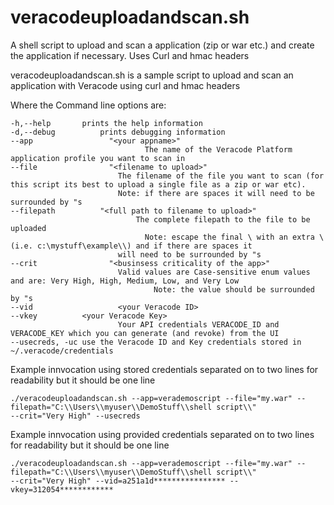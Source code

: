 # veracodeuploadandscan.sh
A shell script to upload and scan a application (zip or war etc.) and create the application if necessary.  Uses Curl and hmac headers

veracodeuploadandscan.sh is a sample script to upload and scan an application with Veracode using curl and hmac headers
        
Where the Command line options are:

    -h,--help       prints the help information
    -d,--debug			prints debugging information
    --app 				  "<your appname>"
     						      The name of the Veracode Platform application profile you want to scan in
    --file				  "<filename to upload>"
           				    The filename of the file you want to scan (for this script its best to upload a single file as a zip or war etc).
           				    Note: if there are spaces it will need to be surrounded by "s
    --filepath			"<full path to filename to upload>"
    	    				    The complete filepath to the file to be uploaded 
    						      Note: escape the final \ with an extra \ (i.e. c:\mystuff\example\\) and if there are spaces it 
                            will need to be surrounded by "s
    --crit				  "<businsess criticality of the app>"
           				    Valid values are Case-sensitive enum values and are: Very High, High, Medium, Low, and Very Low
							        Note: the value should be surrounded by "s
    --vid				    <your Veracode ID>
    --vkey         	<your Veracode Key>
           				    Your API credentials VERACODE_ID and VERACODE_KEY which you can generate (and revoke) from the UI
    --usecreds, -uc	use the Veracode ID and Key credentials stored in ~/.veracode/credentials

 Example innvocation using stored credentials separated on to two lines for readability but it should be one line

	./veracodeuploadandscan.sh --app=verademoscript --file="my.war" --filepath="C:\\Users\\myuser\\DemoStuff\\shell script\\" 
	--crit="Very High" --usecreds

 Example innvocation using provided credentials separated on to two lines for readability but it should be one line

	./veracodeuploadandscan.sh --app=verademoscript --file="my.war" --filepath="C:\\Users\\myuser\\DemoStuff\\shell script\\" 
	--crit="Very High" --vid=a251a1d**************** --vkey=312054************

